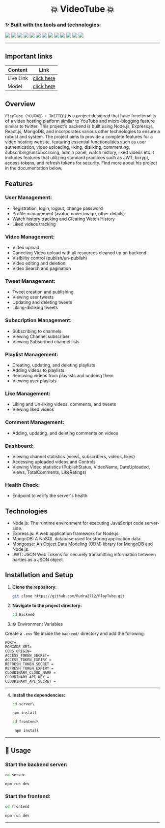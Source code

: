 <h1 align="center">💥 VideoTube 💥</h1>

### ✨ Built with the tools and technologies:

<p>
  <img src="https://img.shields.io/badge/Express-black?style=flat-square&logo=express" />
  <img src="https://img.shields.io/badge/JSON-black?style=flat-square&logo=json" />
  <img src="https://img.shields.io/badge/npm-red?style=flat-square&logo=npm&logoColor=white" />
  <img src="https://img.shields.io/badge/Autoprefixer-ff4466?style=flat-square&logo=autoprefixer&logoColor=white" />
  <img src="https://img.shields.io/badge/Mongoose-800000?style=flat-square&logo=mongoose&logoColor=white" />
  <img src="https://img.shields.io/badge/PostCSS-dd3a0a?style=flat-square&logo=postcss&logoColor=white" />
  <img src="https://img.shields.io/badge/.ENV-yellowgreen?style=flat-square" />
  <img src="https://img.shields.io/badge/JavaScript-yellow?style=flat-square&logo=javascript&logoColor=black" />
  <img src="https://img.shields.io/badge/Nodemon-76D04B?style=flat-square&logo=nodemon&logoColor=white" />
  <img src="https://img.shields.io/badge/React-61DAFB?style=flat-square&logo=react&logoColor=white" />
  <img src="https://img.shields.io/badge/Cloudinary-3448C5?style=flat-square&logo=cloudinary&logoColor=white" />
  <img src="https://img.shields.io/badge/Vite-646cff?style=flat-square&logo=vite&logoColor=white" />
  <img src="https://img.shields.io/badge/Axios-5A29E4?style=flat-square&logo=axios&logoColor=white" />
</p>

---

## Important links

| Content              | Link                                                                             |
| ---------------------|----------------------------------------------------------------------------------|
| Live Link            | [click here](https://play-tube-frontend-tau.vercel.app/)                         |
| Model                | [click here ](https://app.eraser.io/workspace/cATefMPkrAdzR9c6teox?origin=share) |

## Overview

``PlayTube (YOUTUBE + TWITTER)`` is a project designed that have functionality of a video hosting platform similar to YouTube and micro-blogging feature similar to twitter. This project's backend is built using Node.js, Express.js, React.js, MongoDB, and incorporates various other technologies to ensure a robust and system. The project aims to provide a complete features for a video hosting website, featuring essential functionalities such as user authentication, video uploading, liking, disliking, commenting, subscribing/unsubscribing, admin panel, watch history, liked videos etc.It includes features that utilizing standard practices such as JWT, bcrypt, access tokens, and refresh tokens for security. Find more about his project in the documentation below.

## Features

### User Management:

- Registration, login, logout, change password
- Profile management (avatar, cover image, other details)
- Watch history tracking and Clearing Watch History
- Liked videos tracking

### Video Management:

- Video upload
- Canceling Video upload with all resources cleaned up on backend.
- Visibility control (publish/un-publish)
- Video editing and deletion
- Video Search and pagination

### Tweet Management:

- Tweet creation and publishing
- Viewing user tweets
- Updating and deleting tweets
- Liking-disliking tweets

### Subscription Management:

- Subscribing to channels
- Viewing Channel subscriber
- Viewing Subscribed channel lists

### Playlist Management:

- Creating, updating, and deleting playlists
- Adding videos to playlists
- Removing videos from playlists and undoing them
- Viewing user playlists

### Like Management:

- Liking and Un-liking videos, comments, and tweets
- Viewing liked videos

### Comment Management:

- Adding, updating, and deleting comments on videos

### Dashboard:

- Viewing channel statistics (views, subscribers, videos, likes)
- Accessing uploaded videos and Controls
- Viewing Video statistics (PublishStatus, VideoName, DateUploaded, Views, TotalComments, LikeRatings)

### Health Check:

- Endpoint to verify the server's health

## Technologies

- Node.js: The runtime environment for executing JavaScript code server-side.
- Express.js: A web application framework for Node.js.
- MongoDB: A NoSQL database used for storing application data.
- Mongoose: An Object Data Modeling (ODM) library for MongoDB and Node.js.
- JWT: JSON Web Tokens for securely transmitting information between parties as a JSON object.

## Installation and Setup
1. **Clone the repository:**

    ```bash
    git clone https://github.com/Rudra2712/PlayTube.git
    ```

2. **Navigate to the project directory:**

    ```bash
    cd Backend
    ```
3. ⚙️ Environment Variables

Create a `.env` file inside the `backend/` directory and add the following:

```env
PORT=
MONGODB_URI=
CORS_ORIGIN=
ACCESS_TOKEN_SECRET=
ACCESS_TOKEN_EXPIRY = 
REFRESH_TOKEN_SECRET = 
REFRESH_TOKEN_EXPIRY = 
CLOUDINARY_CLOUD_NAME = 
CLOUDINARY_API_KEY = 
CLOUDINARY_API_SECRET = 
```

---

4. **Install the dependencies:**
    ```bash
    cd server\
    ```
    ```bash
    npm install
    ```
    ```bash
    cd frontend\
    ```
   ```bash
    npm install
    ```
---

## 🧩 Usage

### Start the backend server:

```bash
cd server
```
```bash
npm run dev
```
### Start the frontend:

```bash
cd frontend
```
```bash
npm run dev
```

---
